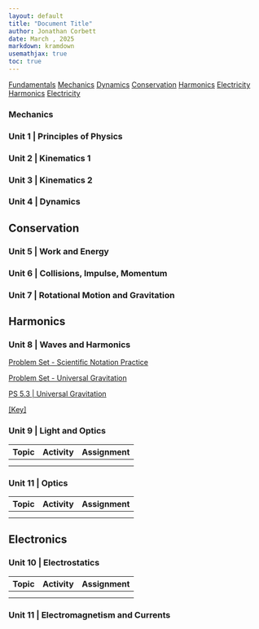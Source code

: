 ```yaml
---
layout: default
title: "Document Title"
author: Jonathan Corbett
date: March , 2025
markdown: kramdown
usemathjax: true
toc: true
---
```


[Fundamentals]
[Mechanics]
[Dynamics]
[Conservation]
[Harmonics]
[Electricity]
[Harmonics]
[Electricity]

### Mechanics

### Unit 1 | Principles of Physics

### Unit 2 | Kinematics 1


### Unit 3 | Kinematics 2


### Unit 4 | Dynamics

## Conservation

### Unit 5 | Work and Energy


### Unit 6 | Collisions, Impulse, Momentum


### Unit 7 | Rotational Motion and Gravitation

## Harmonics

### Unit 8 | Waves and Harmonics

[Problem Set - Scientific Notation Practice](ps1.5_key_sci_not_practice.md)

[Problem Set - Universal Gravitation](PS5.3_univ_grav.md)

[PS 5.3 | Universal Gravitation](https://cosmosintheclassroom.org/src/hphys/PS5.3_univ_grav) 

[[Key]](https://cosmosintheclassroom.org/src/hphys/ps5.3_univ_grav_key)


### Unit 9 | Light and Optics

| Topic | Activity | Assignment |
| :---- | :---- | :---- |
|  |  |  |
|  |  |  |


### Unit 11 | Optics 

| Topic | Activity | Assignment |
| :---- | :---- | :---- |
|  |  |  |
|  |  |  |


## Electronics

### Unit 10 | Electrostatics

| Topic | Activity | Assignment |
| :---- | :---- | :---- |
|  |  |  |
|  |  |  |

### Unit 11 | Electromagnetism and Currents


[Fundamentals]: #0-Fundamentals
[Mechanics]: #unit-2--kinematics-1
[Dynamics]: #unit-4--dynamics
[Conservation]: #unit-5--work-and-energy
[Harmonics]: #unit-8--waves-and-harmonics
[Electricity]: #unit-10--electrostatics
